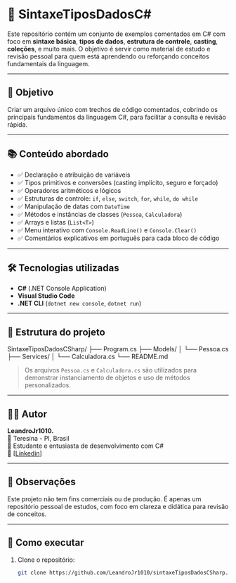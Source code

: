 # 📘 SintaxeTiposDadosC#
Este repositório contém um conjunto de exemplos comentados em C# com foco em **sintaxe básica**, **tipos de dados**, **estrutura de controle**, **casting**, **coleções**, e muito mais. O objetivo é servir como material de estudo e revisão pessoal para quem está aprendendo ou reforçando conceitos fundamentais da linguagem.

---

## 🧠 Objetivo

Criar um arquivo único com trechos de código comentados, cobrindo os principais fundamentos da linguagem C#, para facilitar a consulta e revisão rápida.

---

## 📚 Conteúdo abordado

- ✅ Declaração e atribuição de variáveis
- ✅ Tipos primitivos e conversões (casting implícito, seguro e forçado)
- ✅ Operadores aritméticos e lógicos
- ✅ Estruturas de controle: `if`, `else`, `switch`, `for`, `while`, `do while`
- ✅ Manipulação de datas com `DateTime`
- ✅ Métodos e instâncias de classes (`Pessoa`, `Calculadora`)
- ✅ Arrays e listas (`List<T>`)
- ✅ Menu interativo com `Console.ReadLine()` e `Console.Clear()`
- ✅ Comentários explicativos em português para cada bloco de código

---

## 🛠️ Tecnologias utilizadas

- **C#** (.NET Console Application)
- **Visual Studio Code**
- **.NET CLI** (`dotnet new console`, `dotnet run`)

---

## 📂 Estrutura do projeto

SintaxeTiposDadosCSharp/ ├── Program.cs ├── Models/ │ └── Pessoa.cs ├── Services/ │ └── Calculadora.cs └── README.md


> Os arquivos `Pessoa.cs` e `Calculadora.cs` são utilizados para demonstrar instanciamento de objetos e uso de métodos personalizados.

---

## 👨‍💻 Autor

**LeandroJr1010.**  
📍 Teresina - PI, Brasil  
💬 Estudante e entusiasta de desenvolvimento com C#  
📧 [[Linkedin](https://www.linkedin.com/in/leandro-marques-20105833a/)]

---

## 📝 Observações

Este projeto não tem fins comerciais ou de produção. É apenas um repositório pessoal de estudos, com foco em clareza e didática para revisão de conceitos.

---

## 🚀 Como executar

1. Clone o repositório:
   ```bash
   git clone https://github.com/LeandroJr1010/sintaxeTiposDadosCSharp.git
